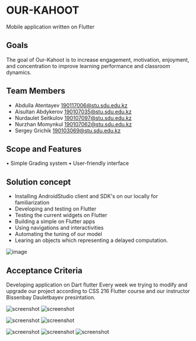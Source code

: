 # OUR-KAHOOT 

Mobile application written on Flutter	

**Goals**
----------

The goal of Our-Kahoot is to increase engagement, motivation, enjoyment, and concentration to improve learning performance and classroom dynamics.

**Team Members**
----------

-	Abdulla Atentayev 190117006@stu.sdu.edu.kz
-	Aisultan Abdykerov 190107035@stu.sdu.edu.kz
-	Nurdaulet Seitkulov 190107097@stu.sdu.edu.kz 
-	Nurzhan Momynkul  190107062@stu.sdu.edu.kz
-	Sergey Grichik 190103069@stu.sdu.edu.kz

**Scope and Features**  
----------

•	Simple Grading system
•	User-friendly interface

**Solution concept**
----------

-	Installing AndroidStudio client and SDK's on our locally for familiarization
-	Developing and testing on Flutter
-	Testing the current widgets on Flutter
-	Building a simple on Flutter apps
-	Using navigations and interactivities
-	Automating the tuning of our model
-	Learing an objects which representing a delayed computation.

 ![image](https://user-images.githubusercontent.com/64443640/146908804-0dc96eab-218f-46ef-9fbb-fbc85f56d60e.png)


**Acceptance Criteria**
----------
Developing application on Dart flutter Every week we trying to modify and upgrade our project according to CSS 216 Flutter course and our instructor Bissenbay Dauletbayev presintation.

 
![screenshot](screenshots/loginscreen.png)
![screenshot](screenshots/image_2021-12-21_03-25-47.png)

![screenshot](screenshots/image_2021-12-21_03-29-56.png) ![screenshot](screenshots/image_2021-12-21_13-40-52.png)

![screenshot](screenshots/image_2021-12-21_03-43-33.png) ![screenshot](screenshots/image_2021-12-21_03-44-13.png) ![screenshot](screenshots/image_2021-12-21_03-45-00.png)


